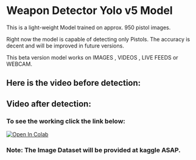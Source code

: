 # Weapon Detector Yolo v5 Model

This is a light-weight Model trained on approx. 950 pistol images.

Right now the model is capable of detecting only Pistols. The accuracy is decent and will be improved in future versions.

This beta version model works on IMAGES , VIDEOS , LIVE FEEDS or WEBCAM.

## Here is the video before detection:

[](https://user-images.githubusercontent.com/60359722/151853479-cb9328b9-59ff-4526-9ab4-cf99eaddedd8.mp4)

## Video after detection:

[](https://user-images.githubusercontent.com/60359722/152035919-4c120b7e-95dc-4116-a3ad-1471d2be0444.mp4)

### To see the working click the link below:
<a href="[](https://colab.research.google.com/drive/1hcmFVdnJzh0cziNYqtqXmj7b7PhQTcKv#scrollTo=Mi8RwWG9LuHf)b"><img src="https://colab.research.google.com/assets/colab-badge.svg" alt="Open In Colab"></a>


### Note: The Image Dataset will be provided at kaggle ASAP.

